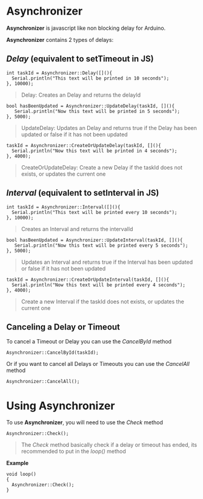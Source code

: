 # Asynchronizer
**Asynchronizer** is javascript like non blocking delay for Arduino.

**Asynchronizer** contains 2 types of delays:

## ***Delay* (equivalent to setTimeout in JS)**
```
int taskId = Asynchronizer::Delay([](){
  Serial.println("This text will be printed in 10 seconds");
}, 10000);
```
> Delay: Creates an Delay and returns the delayId

```
bool hasBeenUpdated = Asynchronizer::UpdateDelay(taskId, [](){
   Serial.println("Now this text will be printed in 5 seconds");
}, 5000);
```
> UpdateDelay: Updates an Delay and returns true if the Delay has been updated or false if it has not been updated

```
taskId = Asynchronizer::CreateOrUpdateDelay(taskId, [](){
  Serial.println("Now this text will be printed in 4 seconds");
}, 4000);
```
> CreateOrUpdateDelay: Create a new Delay if the taskId does not exists, or updates the current one

## ***Interval* (equivalent to setInterval in JS)**
```
int taskId = Asynchronizer::Interval([](){
  Serial.println("This text will be printed every 10 seconds");
}, 10000);
```
> Creates an Interval and returns the intervalId

```
bool hasBeenUpdated = Asynchronizer::UpdateInterval(taskId, [](){
   Serial.println("Now this text will be printed every 5 seconds");
}, 5000);
```
> Updates an Interval and returns true if the Interval has been updated or false if it has not been updated

```
taskId = Asynchronizer::CreateOrUpdateInterval(taskId, [](){
  Serial.println("Now this text will be printed every 4 seconds");
}, 4000);
```
> Create a new Interval if the taskId does not exists, or updates the current one

## **Canceling a Delay or Timeout**
To cancel a Timeout or Delay you can use the *CancelById* method
```
Asynchronizer::CancelById(taskId);
```
  Or if you want to cancel all Delays or Timeouts you can use the *CancelAll* method
```
Asynchronizer::CancelAll();
```

# **Using Asynchronizer**
To use **Asynchronizer**, you will need to use the *Check* method
```
Asynchronizer::Check();
```
> The *Check* method basically check if a delay or timeout has ended, its recommended to put in the *loop()* method

**Example**
```
void loop() 
{   
  Asynchronizer::Check();
}
```
